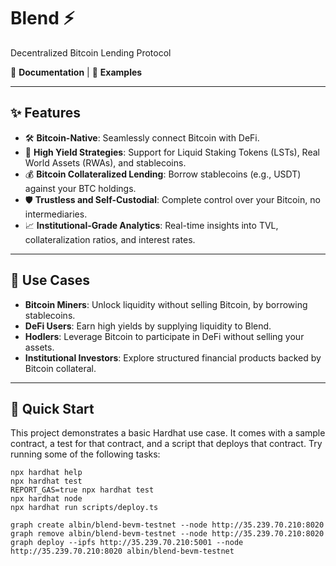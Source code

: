 # Blend ⚡  
Decentralized Bitcoin Lending Protocol  

📖 **Documentation** | 🎯 **Examples**  

---

## ✨ Features  

- 🛠️ **Bitcoin-Native**: Seamlessly connect Bitcoin with DeFi.  
- 🔗 **High Yield Strategies**: Support for Liquid Staking Tokens (LSTs), Real World Assets (RWAs), and stablecoins.  
- 💰 **Bitcoin Collateralized Lending**: Borrow stablecoins (e.g., USDT) against your BTC holdings.  
- 🛡️ **Trustless and Self-Custodial**: Complete control over your Bitcoin, no intermediaries.  
- 📈 **Institutional-Grade Analytics**: Real-time insights into TVL, collateralization ratios, and interest rates.  

---

## 🎯 Use Cases  

- **Bitcoin Miners**: Unlock liquidity without selling Bitcoin, by borrowing stablecoins.  
- **DeFi Users**: Earn high yields by supplying liquidity to Blend.  
- **Hodlers**: Leverage Bitcoin to participate in DeFi without selling your assets.  
- **Institutional Investors**: Explore structured financial products backed by Bitcoin collateral.  

---

## 🚀 Quick Start  

This project demonstrates a basic Hardhat use case. It comes with a sample contract, a test for that contract, and a script that deploys that contract.
Try running some of the following tasks:

```shell
npx hardhat help
npx hardhat test
REPORT_GAS=true npx hardhat test
npx hardhat node
npx hardhat run scripts/deploy.ts
```

```shell
graph create albin/blend-bevm-testnet --node http://35.239.70.210:8020
graph remove albin/blend-bevm-testnet --node http://35.239.70.210:8020
graph deploy --ipfs http://35.239.70.210:5001 --node http://35.239.70.210:8020 albin/blend-bevm-testnet
```

